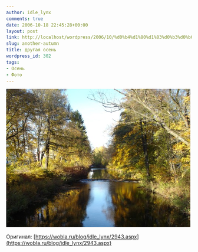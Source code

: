 ```yaml
---
author: idle_lynx
comments: true
date: 2006-10-18 22:45:28+00:00
layout: post
link: http://localhost/wordpress/2006/10/%d0%b4%d1%80%d1%83%d0%b3%d0%b0%d1%8f-%d0%be%d1%81%d0%b5%d0%bd%d1%8c/
slug: another-autumn
title: другая осень
wordpress_id: 302
tags:
- Осень
- Фото
---
```


![Autumn](images/2007/05/98b06ba5-2bcb-4a53-aea4-9c17320d9e4c.jpg)

Оригинал: [https://wobla.ru/blog/idle_lynx/2943.aspx](https://wobla.ru/blog/idle_lynx/2943.aspx)
